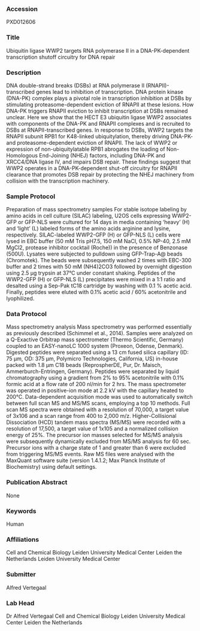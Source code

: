 ### Accession
PXD012606

### Title
Ubiquitin ligase WWP2 targets RNA polymerase II in a DNA-PK-dependent transcription shutoff circuitry for DNA repair

### Description
DNA double-strand breaks (DSBs) at RNA polymerase II (RNAPII)-transcribed genes lead to inhibition of transcription. DNA protein kinase (DNA-PK) complex plays a pivotal role in transcription inhibition at DSBs by stimulating proteasome-dependent eviction of RNAPII at these lesions. How DNA-PK triggers RNAPII eviction to inhibit transcription at DSBs remained unclear. Here we show that the HECT E3 ubiquitin ligase WWP2 associates with components of the DNA-PK and RNAPII complexes and is recruited to DSBs at RNAPII-transcribed genes. In response to DSBs, WWP2 targets the RNAPII subunit RPB1 for K48-linked ubiquitylation, thereby driving DNA-PK- and proteasome-dependent eviction of RNAPII. The lack of WWP2 or expression of non-ubiquitylatable RPB1 abrogates the loading of Non-Homologous End-Joining (NHEJ) factors, including DNA-PK and XRCC4/DNA ligase IV, and impairs DSB repair. These findings suggest that WWP2 operates in a DNA-PK-dependent shut-off circuitry for RNAPII clearance that promotes DSB repair by protecting the NHEJ machinery from collision with the transcription machinery.

### Sample Protocol
Preparation of mass spectrometry samples For stable isotope labeling by amino acids in cell culture (SILAC) labeling, U2OS cells expressing WWP2-GFP or GFP-NLS were cultured for 14 days in media containing ‘heavy’ (H) and ‘light’ (L) labeled forms of the amino acids arginine and lysine, respectively. SILAC-labeled WWP2-GFP (H) or GFP-NLS (L) cells were lysed in EBC buffer (50 mM Tris pH7.5, 150 mM NaCl, 0.5% NP-40, 2.5 mM MgCl2, protease inhibitor cocktail (Roche)) in the presence of Benzonase (500U). Lysates were subjected to pulldown using GFP-Trap-A@ beads (Chromotek). The beads were subsequently washed 2 times with EBC-300 buffer and 2 times with 50 mM (NH4)2CO3 followed by overnight digestion using 2.5 µg trypsin at 37°C under constant shaking. Peptides of the WWP2-GFP (H) or GFP-NLS (L) precipitates were mixed in a 1:1 ratio and desalted using a Sep-Pak tC18 cartridge by washing with 0.1 % acetic acid. Finally, peptides were eluted with 0.1% acetic acid / 60% acetonitrile and lyophilized.

### Data Protocol
Mass spectrometry analysis Mass spectrometry was performed essentially as previously described (Schimmel et al., 2014). Samples were analyzed on a Q-Exactive Orbitrap mass spectrometer (Thermo Scientific, Germany) coupled to an EASY-nanoLC 1000 system (Proxeon, Odense, Denmark). Digested peptides were separated using a 13 cm fused silica capillary (ID: 75 µm, OD: 375 µm, Polymicro Technologies, California, US) in-house packed with 1.8 µm C18 beads (ReprospherDE, Pur, Dr. Maisch, Ammerburch-Entringen, Germany). Peptides were separated by liquid chromatography using a gradient from 2% to 95% acetonitrile with 0.1% formic acid at a flow rate of 200 nl/min for 2 hrs. The mass spectrometer was operated in positive-ion mode at 2.2 kV with the capillary heated to 200°C. Data-dependent acquisition mode was used to automatically switch between full scan MS and MS/MS scans, employing a top 10 methods. Full scan MS spectra were obtained with a resolution of 70,000, a target value of 3x106 and a scan range from 400 to 2,000 m/z. Higher-Collisional Dissociation (HCD) tandem mass spectra (MS/MS) were recorded with a resolution of 17,500, a target value of 1x105 and a normalized collision energy of 25%. The precursor ion masses selected for MS/MS analysis were subsequently dynamically excluded from MS/MS analysis for 60 sec. Precursor ions with a charge state of 1 and greater than 6 were excluded from triggering MS/MS events. Raw MS files were analysed with the MaxQuant software suite (version 1.4.1.2; Max Planck Institute of Biochemistry) using default settings.

### Publication Abstract
None

### Keywords
Human

### Affiliations
Cell and Chemical Biology Leiden University Medical Center Leiden  the Netherlands
Leiden University Medical Center

### Submitter
Alfred Vertegaal

### Lab Head
Dr Alfred Vertegaal
Cell and Chemical Biology Leiden University Medical Center Leiden  the Netherlands


